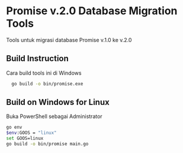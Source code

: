 # Promise v.2.0 Database Migration Tools

Tools untuk migrasi database Promise v.1.0 ke v.2.0

## Build Instruction

Cara build tools ini di Windows

```bash
  go build -o bin/promise.exe
```


## Build on Windows for Linux

Buka PowerShell sebagai Administrator

```bash
go env
$env:GOOS = "linux"
set GOOS=linux
go build -o bin/promise main.go
```
